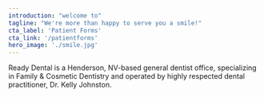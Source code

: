 ```yaml
---
introduction: "welcome to"
tagline: "We're more than happy to serve you a smile!"
cta_label: 'Patient Forms'
cta_link: '/patientforms'
hero_image: './smile.jpg'
---
```


Ready Dental is a Henderson, NV-based general dentist office, specializing in Family & Cosmetic Dentistry and operated by highly respected dental practitioner, Dr. Kelly Johnston.